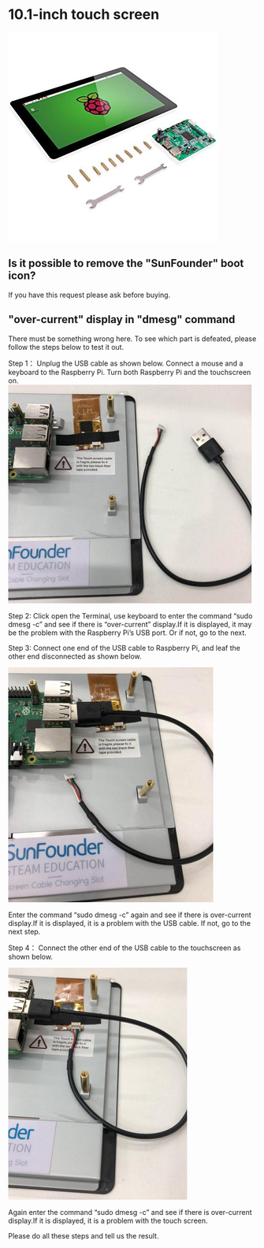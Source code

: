 # 10.1-inch touch screen

![img](../../img\raspoberrypi\10.1-inchTouchScreen/10.1-inchTouchScreen.jpg)

## Is it possible to remove the "SunFounder" boot icon?
If you have this request please ask before buying.

## "over-current" display in "dmesg" command

There must be something wrong here. To see which part is defeated, please follow the steps below to test it out.

Step 1：
Unplug the USB cable as shown below. Connect a mouse and a keyboard to the Raspberry Pi. Turn both Raspberry Pi and the touchscreen on.
![img](../../img\raspoberrypi\10.1-inchTouchScreen/Figure_1.png)

Step 2:
Click open the Terminal, use keyboard to enter the command “sudo dmesg -c” and see if there is “over-current” display.If it is displayed, it may be the problem with the Raspberry Pi’s USB port. Or if not, go to the next.

Step 3:
Connect one end of the USB cable to Raspberry Pi, and leaf the other end disconnected as shown below.

![img](../../img\raspoberrypi\10.1-inchTouchScreen/Figure_2.png)

Enter the command “sudo dmesg -c” again and see if there is over-current display.If it is displayed, it is a problem with the USB cable. If not, go to the next step.

Step 4：
Connect the other end of the USB cable to the touchscreen as shown below.


![img](../../img\raspoberrypi\10.1-inchTouchScreen/Figure_3.png) 

Again enter the command “sudo dmesg -c” and see if there is over-current display.If it is displayed, it is a problem with the touch screen.

Please do all these steps and tell us the result.